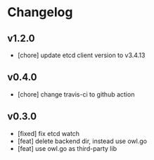 # Changelog

## v1.2.0 
- [chore] update etcd client version to v3.4.13

## v0.4.0
- [chore] change travis-ci to github action

## v0.3.0
- [fixed] fix etcd watch
- [feat] delete backend dir, instead use owl.go
- [feat] use owl.go as third-party lib
